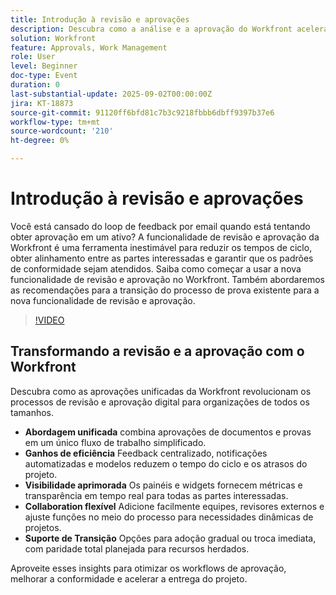 ```yaml
---
title: Introdução à revisão e aprovações
description: Descubra como a análise e a aprovação do Workfront aceleram as aprovações de ativos, reduzem os loops de email e garantem a conformidade com a colaboração simplificada.
solution: Workfront
feature: Approvals, Work Management
role: User
level: Beginner
doc-type: Event
duration: 0
last-substantial-update: 2025-09-02T00:00:00Z
jira: KT-18873
source-git-commit: 91120ff6bfd81c7b3c9218fbbb6dbff9397b37e6
workflow-type: tm+mt
source-wordcount: '210'
ht-degree: 0%

---
```



# Introdução à revisão e aprovações

Você está cansado do loop de feedback por email quando está tentando obter aprovação em um ativo? A funcionalidade de revisão e aprovação da Workfront é uma ferramenta inestimável para reduzir os tempos de ciclo, obter alinhamento entre as partes interessadas e garantir que os padrões de conformidade sejam atendidos. Saiba como começar a usar a nova funcionalidade de revisão e aprovação no Workfront. Também abordaremos as recomendações para a transição do processo de prova existente para a nova funcionalidade de revisão e aprovação.

>[!VIDEO](https://video.tv.adobe.com/v/3471565/?learn=on&enablevpops&captions=por_br)

## Transformando a revisão e a aprovação com o Workfront

Descubra como as aprovações unificadas da Workfront revolucionam os processos de revisão e aprovação digital para organizações de todos os tamanhos.

* **Abordagem unificada** combina aprovações de documentos e provas em um único fluxo de trabalho simplificado.
* **Ganhos de eficiência** Feedback centralizado, notificações automatizadas e modelos reduzem o tempo do ciclo e os atrasos do projeto.
* **Visibilidade aprimorada** Os painéis e widgets fornecem métricas e transparência em tempo real para todas as partes interessadas.
* **Collaboration flexível** Adicione facilmente equipes, revisores externos e ajuste funções no meio do processo para necessidades dinâmicas de projetos.
* **Suporte de Transição** Opções para adoção gradual ou troca imediata, com paridade total planejada para recursos herdados.

Aproveite esses insights para otimizar os workflows de aprovação, melhorar a conformidade e acelerar a entrega do projeto.﻿